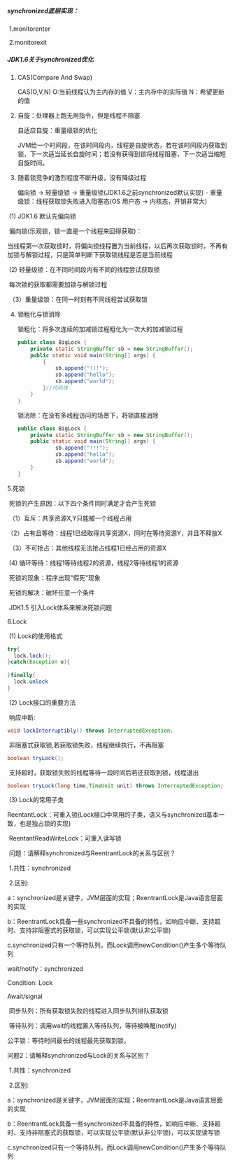 ##### synchronized底层实现：

​	1.monitorenter

​	2.monitorexit

##### JDK1.6关于synchronized优化

1. CAS(Compare And Swap)

   CAS(O,V,N)	O:当前线程认为主内存的值 V：主内存中的实际值 N：希望更新的值





2. 自旋：处理器上跑无用指令，但是线程不阻塞

   自适应自旋：重量级锁的优化	

   JVM给一个时间段，在该时间段内，线程是自旋状态，若在该时间段内获取到锁，下一次适当延长自旋时间；若没有获得到锁将线程阻塞，下一次适当缩短自旋时间。



3. 随着锁竞争的激烈程度不断升级，没有降级过程

   偏向锁 -> 轻量级锁 -> 重量级锁(JDK1.6之前synchronized默认实现) - 重量级锁：线程获取锁失败进入阻塞态(OS 用户态 -> 内核态，开销非常大)



​		(1)	JDK1.6 默认先偏向锁

​		偏向锁(乐观锁，锁一直是一个线程来回得获取)：

​		当线程第一次获取锁时，将偏向锁线程置为当前线程，以后再次获取锁时，不再有加锁与解锁过程，只是简单判断下获取锁线程是否是当前线程



​		(2)	轻量级锁：在不同时间段内有不同的线程尝试获取锁

​					每次锁的获取都需要加锁与解锁过程

​	 （3）重量级锁：在同一时刻有不同线程尝试获取锁



4. 锁粗化与锁消除

   锁粗化：将多次连续的加减锁过程粗化为一次大的加减锁过程

   ```java
   public class BigLock {
       private static StringBuffer sb = new StringBuffer();
       public static void main(String[] args) {
           {
               sb.append("!!!");
               sb.append("hello");
               sb.append("world");
           }//代码块
       }
   }
   ```

   锁消除：在没有多线程访问的场景下，将锁直接消除

   ```java
   public class BigLock {
       private static StringBuffer sb = new StringBuffer();
       public static void main(String[] args) {
               sb.append("!!!");
               sb.append("hello");
               sb.append("world");
       }
   }
   ```



5.死锁

​	死锁的产生原因：以下四个条件同时满足才会产生死锁

​		（1）互斥：共享资源X,Y只能被一个线程占用

​	    （2）占有且等待：线程1已经取得共享资源X，同时在等待资源Y，并且不释放X

​		（3）不可抢占：其他线程无法抢占线程1已经占用的资源X

​		  (4)   循环等待：线程1等待线程2的资源，线程2等待线程1的资源

​	死锁的现象：程序出现"假死"现象

​	死锁的解决：破坏任意一个条件

​	JDK1.5 引入Lock体系来解决死锁问题

6.Lock

​	(1) Lock的使用格式

```java
try{
  lock.lock();
}catch(Exception e){
  
}finally{
  lock.unlock
}
```

​	(2) Lock接口的重要方法

​		响应中断:

```java
void lockInterruptibly() throws InterruptedException;
```

​		非阻塞式获取锁,若获取锁失败，线程继续执行，不再阻塞

```java
boolean tryLock();
```

​		支持超时，获取锁失败的线程等待一段时间后若还获取到锁，线程退出

```java
boolean tryLock(long time,TimeUnit unit) throws InterruptedException;
```

​	(3) Lock的常用子类

​		ReentantLock：可重入锁(Lock接口中常用的子类，语义与synchronized基本一致，也是独占锁的实现)

​		ReentantReadWriteLock：可重入读写锁





​		问题：请解释synchronized与ReentrantLock的关系与区别？

​					1.共性：synchronized

​					2.区别: 

​					a：synchronized是关键字，JVM层面的实现；ReentrantLock是Java语言层面的实现

​					b：ReentrantLock具备一些synchronized不具备的特性，如响应中断、支持超时、支持非阻塞式的获取锁，可以实现公平锁(默认非公平锁)

​					c.synchronized只有一个等待队列，而Lock调用newCondition()产生多个等待队列





wait/notify：synchronized

Condition: Lock

Await/signal

​	同步队列：所有获取锁失败的线程进入同步队列排队获取锁

​	等待队列：调用wait的线程置入等待队列，等待被唤醒(notify)

公平锁：等待时间最长的线程最先获取到锁。







问题2：请解释synchronized与Lock的关系与区别？

​					1.共性：synchronized

​					2.区别: 

​					a：synchronized是关键字，JVM层面的实现；ReentrantLock是Java语言层面的实现

​					b：ReentrantLock具备一些synchronized不具备的特性，如响应中断、支持超时、支持非阻塞式的获取锁，可以实现公平锁(默认非公平锁)，可以实现读写锁

​					c.synchronized只有一个等待队列，而Lock调用newCondition()产生多个等待队列

